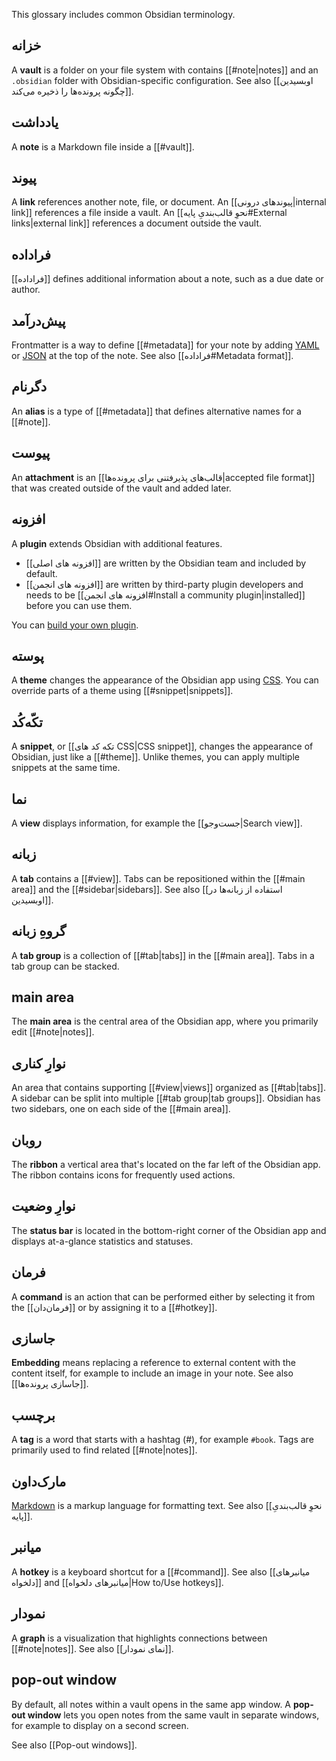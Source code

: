 This glossary includes common Obsidian terminology.

## خزانه

A **vault** is a folder on your file system with contains [[#note|notes]] and an `.obsidian` folder with Obsidian-specific configuration. See also [[اوبسیدین چگونه پرونده‌ها را ذخیره می‌کند]].

## یادداشت

A **note** is a Markdown file inside a [[#vault]].

## پیوند

A **link** references another note, file, or document. An [[پیوندهای درونی|internal link]] references a file inside a vault. An [[نحوِ قالب‌بندیِ پایه#External links|external link]] references a document outside the vault.

## فراداده

[[فراداده]] defines additional information about a note, such as a due date or author.

## پیش‌درآمد

Frontmatter is a way to define [[#metadata]] for your note by adding [YAML](https://yaml.org/) or [JSON](https://www.json.org/) at the top of the note. See also [[فراداده#Metadata format]].

## دگرنام

An **alias** is a type of [[#metadata]] that defines alternative names for a [[#note]].

## پیوست

An **attachment** is an [[قالب‌های پذیرفتنی برای پرونده‌ها|accepted file format]] that was created outside of the vault and added later.

## افزونه

A **plugin** extends Obsidian with additional features.

- [[افزونه های اصلی]] are written by the Obsidian team and included by default.
- [[افزونه های انجمن]] are written by third-party plugin developers and needs to be [[افزونه های انجمن#Install a community plugin|installed]] before you can use them.

You can [build your own plugin](https://docs.obsidian.md/Plugins/Getting+started/Build+a+plugin).

## پوسته

A **theme** changes the appearance of the Obsidian app using [CSS](https://developer.mozilla.org/en-US/docs/Web/CSS). You can override parts of a theme using [[#snippet|snippets]].

## تکّه‌کُد

A **snippet**, or [[تکه کد های CSS|CSS snippet]], changes the appearance of Obsidian, just like a [[#theme]]. Unlike themes, you can apply multiple snippets at the same time.

## نما

A **view** displays information, for example the [[جست‌وجو|Search view]].

## زبانه

A **tab** contains a [[#view]]. Tabs can be repositioned within the [[#main area]] and the [[#sidebar|sidebars]]. See also [[استفاده از زبانه‌ها در اوبسیدین]].

## گروهِ زبانه

A **tab group** is a collection of [[#tab|tabs]] in the [[#main area]]. Tabs in a tab group can be stacked.

## main area

The **main area** is the central area of the Obsidian app, where you primarily edit [[#note|notes]].

## نوارِ کناری

An area that contains supporting [[#view|views]] organized as [[#tab|tabs]]. A sidebar can be split into multiple [[#tab group|tab groups]]. Obsidian has two sidebars, one on each side of the [[#main area]].

## روبان

The **ribbon** a vertical area that's located on the far left of the Obsidian app. The ribbon contains icons for frequently used actions.

## نوارِ وضعیت

The **status bar** is located in the bottom-right corner of the Obsidian app and displays at-a-glance statistics and statuses.

## فرمان

A **command** is an action that can be performed either by selecting it from the [[فرمان‌دان]] or by assigning it to a [[#hotkey]].

## جاسازی

**Embedding** means replacing a reference to external content with the content itself, for example to include an image in your note. See also [[جاسازی پرونده‌ها]].

## برچسب

A **tag** is a word that starts with a hashtag (#), for example `#book`. Tags are primarily used to find related [[#note|notes]].

## مارک‌داون

[Markdown](https://daringfireball.net/projects/markdown/) is a markup language for formatting text. See also [[نحوِ قالب‌بندیِ پایه]].

## میانبر

A **hotkey** is a keyboard shortcut for a [[#command]]. See also [[میانبرهای دلخواه]] and [[میانبرهای دلخواه|How to/Use hotkeys]].

## نمودار

A **graph** is a visualization that highlights connections between [[#note|notes]]. See also [[نمای نمودار]].

## pop-out window

By default, all notes within a vault opens in the same app window. A **pop-out window** lets you open notes from the same vault in separate windows, for example to display on a second screen.

See also [[Pop-out windows]].
